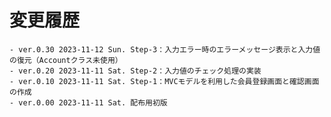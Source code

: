# 変更履歴

	- ver.0.30 2023-11-12 Sun. Step-3：入力エラー時のエラーメッセージ表示と入力値の復元（Accountクラス未使用）
	- ver.0.20 2023-11-11 Sat. Step-2：入力値のチェック処理の実装
	- ver.0.10 2023-11-11 Sat. Step-1：MVCモデルを利用した会員登録画面と確認画面の作成
	- ver.0.00 2023-11-11 Sat. 配布用初版
